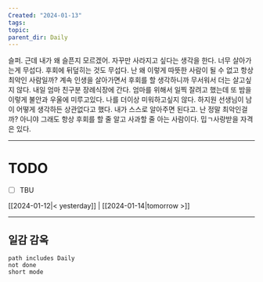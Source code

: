 ```yaml
---
Created: "2024-01-13"
tags: 
topic: 
parent_dir: Daily
---
```

슬퍼. 근데 내가 왜 슬픈지 모르겠어. 자꾸만 사라지고 싶다는 생각을 한다. 너무 살아가는게 무섭다. 후회에 뒤덮히는 것도 무섭다. 난 왜 이렇게 따뜻한 사람이 될 수 없고 항상 최악인 사람일까? 계속 인생을 살아가면서 후회를 할 생각하니까 무서워서 더는 살고싶지 않다. 내일 엄마 친구분 장례식장에 간다. 엄마를 위해서 일찍 잘려고 했는데 또 밤을 이렇게 불안과 우울에 미루고있다. 나를 더이상 미워하고싶지 않다. 하지원 선생님이 남이 어떻게 생각하든 상관없다고 했다. 내가 스스로 알아주면 된다고. 난 정말 최악인걸까? 아니야 그래도 항상 후회를 할 줄 알고 사과할 줄 아는 사람이다. 밉ㄱ사랑받을 자격은 있다. 

----
# TODO
- [ ] TBU 
  
[[2024-01-12|< yesterday]] | [[2024-01-14|tomorrow >]]  
  
---  
## 일감 감옥  
```tasks  
path includes Daily  
not done  
short mode  
```
